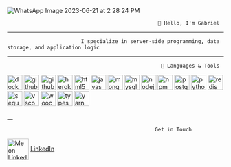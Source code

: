 
![WhatsApp Image 2023-06-21 at 2 28 24 PM](https://github.com/Holluhshorlarh/Holluhshorlarh/assets/122808379/adc0c94d-a3ee-43de-96eb-a764ac222ca1)

                                                     👋 Hello, I'm Gabriel
___

                            I specialize in server-side programming, data storage, and application logic
___

                                                      🔌 Languages & Tools

<p>
<img src="https://cdn.jsdelivr.net/gh/devicons/devicon/icons/docker/docker-original.svg" alt="docker" width="35" height="35"/>
<img src="https://cdn.jsdelivr.net/gh/devicons/devicon/icons/github/github-original.svg" alt="github" width="35" height="35"/>
<img src="https://cdn.jsdelivr.net/gh/devicons/devicon/icons/handlebars/handlebars-original.svg" alt="github" width="35" height="35"/>
 <img src="https://cdn.jsdelivr.net/gh/devicons/devicon/icons/heroku/heroku-original-wordmark.svg" alt="heroku" width="35" height="35"/>
 <img src="https://cdn.jsdelivr.net/gh/devicons/devicon/icons/html5/html5-original-wordmark.svg" alt="html5" width="35" height="35"/>
 <img src="https://cdn.jsdelivr.net/gh/devicons/devicon/icons/javascript/javascript-plain.svg" alt="javascript" width="35" height="35"/>
 <img src="https://cdn.jsdelivr.net/gh/devicons/devicon/icons/mongodb/mongodb-plain-wordmark.svg" alt="mongodb" width="35" height="35"/>
 <img src="https://cdn.jsdelivr.net/gh/devicons/devicon/icons/mysql/mysql-original.svg" alt="mysql" width="35" height="35"/>
 <img src="https://cdn.jsdelivr.net/gh/devicons/devicon/icons/nodejs/nodejs-plain-wordmark.svg" alt="nodejs" width="35" height="35"/>
 <img src="https://cdn.jsdelivr.net/gh/devicons/devicon/icons/npm/npm-original-wordmark.svg" alt="npm" width="35" height="35"/>
 <img src="https://cdn.jsdelivr.net/gh/devicons/devicon/icons/postgresql/postgresql-original.svg" alt="postgresql" width="35" height="35"/>
 <img src="https://cdn.jsdelivr.net/gh/devicons/devicon/icons/python/python-original.svg" alt="python" width="35" height="35"/>
 <img src="https://cdn.jsdelivr.net/gh/devicons/devicon/icons/redis/redis-original.svg" alt="redis" width="35" height="35"/>
 <img src="https://cdn.jsdelivr.net/gh/devicons/devicon/icons/sequelize/sequelize-original.svg" alt="sequelize" width="35" height="35"/>
 <img src="https://cdn.jsdelivr.net/gh/devicons/devicon/icons/vscode/vscode-original.svg" alt="vscode" width="35" height="35"/>
 <img src="https://cdn.jsdelivr.net/gh/devicons/devicon/icons/woocommerce/woocommerce-original.svg" alt="woocommerce" width="35" height="35"/>
 <img src="https://cdn.jsdelivr.net/gh/devicons/devicon/icons/typescript/typescript-original.svg" alt="typescript" width="35" height="35"/>
 <img src="https://cdn.jsdelivr.net/gh/devicons/devicon/icons/yarn/yarn-original.svg" alt="yarn" width="35" height="35"/>
</p>
__

                                                    Get in Touch
<img align="center" src="https://cdn.jsdelivr.net/gh/devicons/devicon/icons/linkedin/linkedin-original.svg" alt="Me on LinkedIn" height="auto" width="50"/> [LinkedIn](https://www.linkedin.com/in/ajayi-gabriel)
